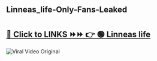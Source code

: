 
 ## Linneas_life-Only-Fans-Leaked

# <h2><a href="https://clipsfans.com/Linneas_life&ref=git">🔗 Click to LINKS ⏩⏩ 👉 🟢 Linneas life </a></h2>

<a href="https://clipsfans.com/Linneas_life&ref=git" rel="nofollow" data-target="animated-image.originalLink"><img src="https://i.ibb.co.com/xMMVF88/686577567.gif" alt="Viral Video Original" style="max-width: 100%; display: inline-block;" data-target="animated-image.originalImage"></a>
